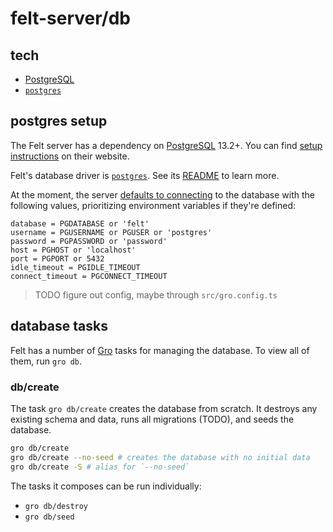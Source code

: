 # felt-server/db

## tech

- [PostgreSQL](https://www.postgresql.org)
- [`postgres`](https://github.com/porsager/postgres)

## postgres setup

The Felt server has a dependency on [PostgreSQL](https://www.postgresql.org) 13.2+.
You can find [setup instructions](https://www.postgresql.org/download/) on their website.

Felt's database driver is [`postgres`](https://github.com/porsager/postgres).
See its [README](https://github.com/porsager/postgres#readme) to learn more.

At the moment, the server [defaults to connecting](./postgres.ts)
to the database with the following values,
prioritizing environment variables if they're defined:

```
database = PGDATABASE or 'felt'
username = PGUSERNAME or PGUSER or 'postgres'
password = PGPASSWORD or 'password'
host = PGHOST or 'localhost'
port = PGPORT or 5432
idle_timeout = PGIDLE_TIMEOUT
connect_timeout = PGCONNECT_TIMEOUT
```

> TODO figure out config, maybe through `src/gro.config.ts`

## database tasks

Felt has a number of [Gro](https://github.com/feltcoop/gro) tasks for managing the database.
To view all of them, run `gro db`.

### db/create

The task `gro db/create` creates the database from scratch.
It destroys any existing schema and data, runs all migrations (TODO), and seeds the database.

```bash
gro db/create
gro db/create --no-seed # creates the database with no initial data
gro db/create -S # alias for `--no-seed`
```

The tasks it composes can be run individually:

- `gro db/destroy`
- `gro db/seed`
